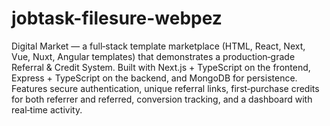 # jobtask-filesure-webpez
Digital Market — a full‑stack template marketplace (HTML, React, Next, Vue, Nuxt, Angular templates) that demonstrates a production‑grade Referral & Credit System. Built with Next.js + TypeScript on the frontend, Express + TypeScript on the backend, and MongoDB for persistence. Features secure authentication, unique referral links, first‑purchase credits for both referrer and referred, conversion tracking, and a dashboard with real‑time activity.

